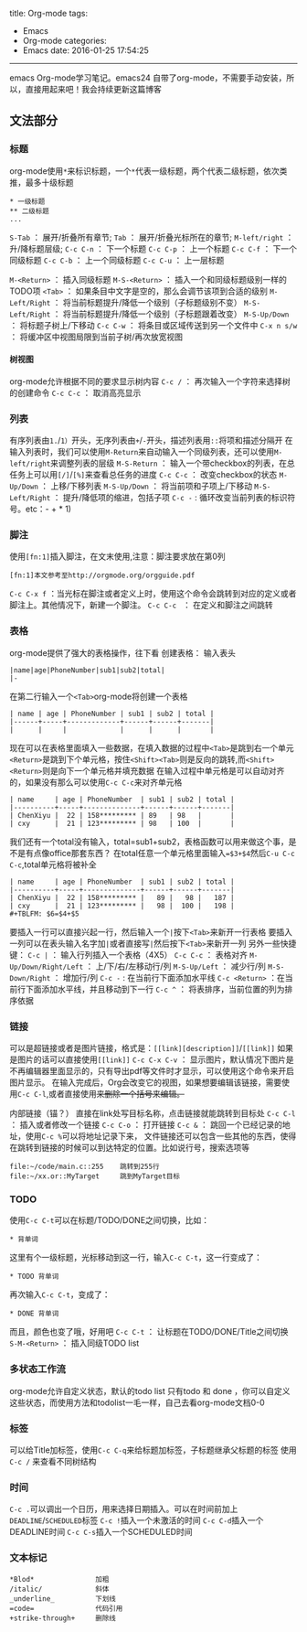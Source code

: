 title: Org-mode
tags:
  - Emacs
  - Org-mode
categories:
  - Emacs
date: 2016-01-25 17:54:25
---

emacs Org-mode学习笔记。emacs24 自带了org-mode，不需要手动安装，所以，直接用起来吧！我会持续更新这篇博客
## 文法部分
### 标题
org-mode使用`*`来标识标题，一个`*`代表一级标题，两个代表二级标题，依次类推，最多十级标题
```
* 一级标题
** 二级标题
...
```
`S-Tab` ： 展开/折叠所有章节;
`Tab` ： 展开/折叠光标所在的章节;
`M-left/right` ： 升/降标题层级;
`C-c C-n` ： 下一个标题
`C-c C-p` ： 上一个标题
`C-c C-f` ： 下一个同级标题
`C-c C-b` ： 上一个同级标题
`C-c C-u` ： 上一层标题

`M-<Return>` ： 插入同级标题
`M-S-<Return>` ： 插入一个和同级标题级别一样的TODO项
`<Tab>` ： 如果条目中文字是空的，那么会调节该项到合适的级别
`M-Left/Right` ： 将当前标题提升/降低一个级别（子标题级别不变）
`M-S-Left/Right` ： 将当前标题提升/降低一个级别（子标题跟着改变）
`M-S-Up/Down` ： 将标题子树上/下移动
`C-c C-w` ： 将条目或区域传送到另一个文件中
`C-x n s/w` ： 将缓冲区中视图局限到当前子树/再次放宽视图

#### 树视图
org-mode允许根据不同的要求显示树内容
`C-c /` ： 再次输入一个字符来选择树的创建命令
`C-c C-c` ： 取消高亮显示

### 列表
有序列表由`1.`/`1）`开头，无序列表由`+`/`-`开头，描述列表用`::`将项和描述分隔开
在输入列表时，我们可以使用`M-Return`来自动输入一个同级列表，还可以使用`M-left/right`来调整列表的层级
`M-S-Return` ： 输入一个带checkbox的列表，在总任务上可以用`[/]`/`[%]`来查看总任务的进度
`C-c C-c` ： 改变checkbox的状态
`M-Up/Down` ： 上移/下移列表
`M-S-Up/Down` ： 将当前项和子项上/下移动
`M-S-Left/Right` ： 提升/降低项的缩进，包括子项
`C-c -` : 循环改变当前列表的标识符号。etc：- + * 1) 

### 脚注
使用`[fn:1]`插入脚注，在文末使用,注意：脚注要求放在第0列
```
[fn:1]本文参考至http://orgmode.org/orgguide.pdf
```
`C-c C-x f` ：当光标在脚注或者定义上时，使用这个命令会跳转到对应的定义或者脚注上。其他情况下，新建一个脚注。
`C-c C-c ` ： 在定义和脚注之间跳转

### 表格
org-mode提供了强大的表格操作，往下看
创建表格：
输入表头
```
|name|age|PhoneNumber|sub1|sub2|total|
|-
```
在第二行输入一个`<Tab>`org-mode将创建一个表格
```
| name | age | PhoneNumber | sub1 | sub2 | total |
|------+-----+-------------+------+------+-------|
|      |     |             |      |      |       |
```
现在可以在表格里面填入一些数据，在填入数据的过程中`<Tab>`是跳到右一个单元`<Return>`是跳到下个单元格，按住`<Shift><Tab>`则是反向的跳转,而`<Shift><Return>`则是向下一个单元格并填充数据
在输入过程中单元格是可以自动对齐的，如果没有那么可以使用`C-c C-c`来对齐单元格
```
| name     | age | PhoneNumber  | sub1 | sub2 | total |
|----------+-----+--------------+------+------+-------|
| ChenXiyu |  22 | 158********* | 89   | 98   |       |
| cxy      |  21 | 123********* | 98   | 100  |       |
```
我们还有一个total没有输入，total=sub1+sub2，表格函数可以用来做这个事，是不是有点像office那套东西？
在total任意一个单元格里面输入`=$3+$4`然后`C-u C-c C-c`,total单元格将被补全
```
| name     | age | PhoneNumber  | sub1 | sub2 | total |
|----------+-----+--------------+------+------+-------|
| ChenXiyu |  22 | 158********* |   89 |   98 |   187 |
| cxy      |  21 | 123********* |   98 |  100 |   198 |
#+TBLFM: $6=$4+$5
```
要插入一行可以直接兴起一行，然后输入一个`|`按下`<Tab>`来新开一行表格
要插入一列可以在表头输入名字加`|`或者直接写`|`然后按下`<Tab>`来新开一列
另外一些快捷键：
`C-c |` ： 输入行列插入一个表格（4X5）
`C-c C-c` ： 表格对齐
`M-Up/Down/Right/Left` ： 上/下/右/左移动行/列
`M-S-Up/Left` ： 减少行/列
`M-S-Down/Right` ： 增加行/列
`C-c -` : 在当前行下面添加水平线
`C-c <Return>` ：在当前行下面添加水平线，并且移动到下一行
`C-c ^` ： 将表排序，当前位置的列为排序依据

### 链接
可以是超链接或者是图片链接，格式是：`[[link][description]]`/`[[link]]`
如果是图片的话可以直接使用`[[link]]`
`C-c C-x C-v` ： 显示图片，默认情况下图片是不再编辑器里面显示的，只有导出pdf等文件时才显示，可以使用这个命令来开启图片显示。
在输入完成后，Org会改变它的视图，如果想要编辑该链接，需要使用`C-c C-l`,或者直接使用<DEl>来删除一个括号来编辑。

内部链接（锚？）
直接在link处写目标名称，点击链接就能跳转到目标处
`C-c C-l` ： 插入或者修改一个链接
`C-c C-o` ： 打开链接
`C-c &` ： 跳回一个已经记录的地址，使用`C-c %`可以将地址记录下来，
文件链接还可以包含一些其他的东西，使得在跳转到链接的时候可以到达特定的位置。比如说行号，搜索选项等
```
file:~/code/main.c::255	   跳转到255行
file:~/xx.or::MyTarget	   跳到MyTarget目标
```
### TODO
使用`C-c C-t`可以在标题/TODO/DONE之间切换，比如：
```
* 背单词
```
这里有个一级标题，光标移动到这一行，输入`C-c C-t`，这一行变成了：
```
* TODO 背单词
```
再次输入`C-c C-t`，变成了：
```
* DONE 背单词
```
而且，颜色也变了哦，好用吧
`C-c C-t` ： 让标题在TODO/DONE/Title之间切换
`S-M-<Return>` ： 插入同级TODO list

### 多状态工作流
org-mode允许自定义状态，默认的todo list 只有todo 和 done ，你可以自定义这些状态，而使用方法和todolist一毛一样，自己去看org-mode文档0-0

### 
### 标签
可以给Title加标签，使用`C-c C-q`来给标题加标签，子标题继承父标题的标签
使用`C-c /` 来查看不同树结构

### 时间
`C-c .`可以调出一个日历，用来选择日期插入。可以在时间前加上`DEADLINE`/`SCHEDULED`标签
`C-c !`插入一个未激活的时间
`C-c C-d`插入一个DEADLINE时间
`C-c C-s`插入一个SCHEDULED时间
### 文本标记
```
*Blod*               加粗
/italic/             斜体
_underline_          下划线
=code=               代码引用
+strike-through+     删除线
```
	
